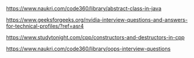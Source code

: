 https://www.naukri.com/code360/library/abstract-class-in-java

https://www.geeksforgeeks.org/nvidia-interview-questions-and-answers-for-technical-profiles/?ref=asr4

https://www.studytonight.com/cpp/constructors-and-destructors-in-cpp

https://www.naukri.com/code360/library/oops-interview-questions
